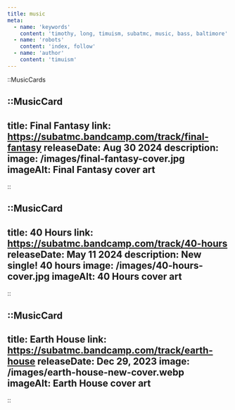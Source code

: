 ```yaml
---
title: music
meta:
  - name: 'keywords'
    content: 'timothy, long, timuism, subatmc, music, bass, baltimore'
  - name: 'robots'
    content: 'index, follow'
  - name: 'author'
    content: 'timuism'
---
```


 ::MusicCards

  ::MusicCard
  ---
  title: Final Fantasy
  link: https://subatmc.bandcamp.com/track/final-fantasy
  releaseDate: Aug 30 2024
  description: 
  image: /images/final-fantasy-cover.jpg
  imageAlt: Final Fantasy cover art
  ---
  ::


  ::MusicCard
  ---
  title: 40 Hours
  link: https://subatmc.bandcamp.com/track/40-hours
  releaseDate: May 11 2024
  description: New single! 40 hours
  image: /images/40-hours-cover.jpg
  imageAlt: 40 Hours cover art
  ---
  ::

  ::MusicCard
  ---
  title: Earth House
  link: https://subatmc.bandcamp.com/track/earth-house
  releaseDate: Dec 29, 2023
  image: /images/earth-house-new-cover.webp
  imageAlt: Earth House cover art
  ---
  ::
